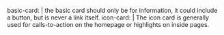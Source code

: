 basic-card: |
the basic card should only be for information, it could include a button, but is never a link itself.
icon-card: |
The icon card is generally used for calls-to-action on the homepage or highlights on inside pages.
